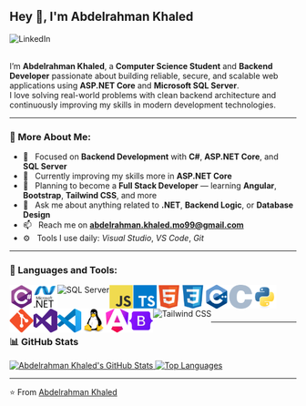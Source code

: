 ## Hey 👋, I'm Abdelrahman Khaled
<a href='https://www.linkedin.com/in/your-linkedin/'><img align='left' alt="LinkedIn" src="https://raw.githubusercontent.com/rahul-jha98/rahul-jha98/561d474902b59c7429ec22bb73e225696c27b202/assets/linkedin.svg" height='18px'/></a>

<br/><br/>

I’m **Abdelrahman Khaled**, a **Computer Science Student** and **Backend Developer** passionate about building reliable, secure, and scalable web applications using **ASP.NET Core** and **Microsoft SQL Server**.  
I love solving real-world problems with clean backend architecture and continuously improving my skills in modern development technologies.  

---

### 🧐 More About Me:

- 💼 &nbsp; Focused on **Backend Development** with **C#**, **ASP.NET Core**, and **SQL Server**  
- 🌱 &nbsp; Currently improving my skills more in **ASP.NET Core**  
- 🚀 &nbsp; Planning to become a **Full Stack Developer** — learning **Angular**, **Bootstrap**, **Tailwind CSS**, and more  
- 💬 &nbsp; Ask me about anything related to **.NET**, **Backend Logic**, or **Database Design**  
- 📫 &nbsp; Reach me on **abdelrahman.khaled.mo99@gmail.com**  
- ⚙️ &nbsp; Tools I use daily: *Visual Studio*, *VS Code*, *Git*  

---

### 🔨 Languages and Tools:

<a href="https://learn.microsoft.com/en-us/dotnet/csharp/" target="_blank"> <img align="left" alt="C#" height="42px" src="https://raw.githubusercontent.com/devicons/devicon/master/icons/csharp/csharp-original.svg"> </a>
<a href="https://dotnet.microsoft.com/en-us/apps/aspnet" target="_blank"> <img align="left" alt=".NET Core" height="42px" src="https://raw.githubusercontent.com/devicons/devicon/master/icons/dot-net/dot-net-original-wordmark.svg"> </a>
<a href="https://www.microsoft.com/en-us/sql-server" target="_blank"> <img align="left" alt="SQL Server" height="42px" src="https://www.svgrepo.com/show/303229/microsoft-sql-server-logo.svg"> </a>
<a href="https://developer.mozilla.org/en-US/docs/Web/JavaScript" target="_blank"> <img align="left" alt="JavaScript" height="42px" src="https://raw.githubusercontent.com/devicons/devicon/master/icons/javascript/javascript-original.svg"> </a>
<a href="https://www.typescriptlang.org/" target="_blank"> <img align="left" alt="TypeScript" height="42px" src="https://raw.githubusercontent.com/devicons/devicon/master/icons/typescript/typescript-original.svg"> </a>
<a href="https://www.w3.org/html/" target="_blank"> <img align="left" alt="HTML5" height="42px" src="https://raw.githubusercontent.com/devicons/devicon/master/icons/html5/html5-original.svg"> </a>
<a href="https://www.w3schools.com/css/" target="_blank"> <img align="left" alt="CSS3" height="42px" src="https://raw.githubusercontent.com/devicons/devicon/master/icons/css3/css3-original.svg"> </a>
<a href="https://isocpp.org/" target="_blank"> <img align="left" alt="C++" height="42px" src="https://raw.githubusercontent.com/devicons/devicon/master/icons/cplusplus/cplusplus-original.svg"> </a>
<a href="https://www.learn-c.org/" target="_blank"> <img align="left" alt="C" height="42px" src="https://raw.githubusercontent.com/devicons/devicon/master/icons/c/c-original.svg"> </a>
<a href="https://www.python.org/" target="_blank"> <img align="left" alt="Python" height="42px" src="https://raw.githubusercontent.com/devicons/devicon/master/icons/python/python-original.svg"> </a>
<a href="https://git-scm.com/" target="_blank"> <img align="left" alt="Git" height="42px" src="https://raw.githubusercontent.com/devicons/devicon/master/icons/git/git-original.svg"> </a>
<a href="https://visualstudio.microsoft.com/" target="_blank"> <img align="left" alt="Visual Studio" height="42px" src="https://raw.githubusercontent.com/devicons/devicon/master/icons/visualstudio/visualstudio-plain.svg"> </a>
<a href="https://code.visualstudio.com/" target="_blank"> <img align="left" alt="VS Code" height="42px" src="https://raw.githubusercontent.com/devicons/devicon/master/icons/vscode/vscode-original.svg"> </a>
<a href="https://www.linux.org/" target="_blank"> <img align="left" alt="Linux" height="42px" src="https://raw.githubusercontent.com/devicons/devicon/master/icons/linux/linux-original.svg"> </a>
<a href="https://angular.io/" target="_blank"> <img align="left" alt="Angular" height="42px" src="https://raw.githubusercontent.com/devicons/devicon/master/icons/angular/angular-original.svg"> </a>
<a href="https://getbootstrap.com/" target="_blank"> <img align="left" alt="Bootstrap" height="42px" src="https://raw.githubusercontent.com/devicons/devicon/master/icons/bootstrap/bootstrap-original.svg"> </a>
<a href="https://tailwindcss.com/" target="_blank"> <img align="left" alt="Tailwind CSS" height="42px" src="https://www.vectorlogo.zone/logos/tailwindcss/tailwindcss-icon.svg"> </a>


<br/><br/><br/>

---

### 📊 GitHub Stats

<a href="https://github.com/abdelra7man-khaled">
  
![Abdelrahman Khaled's GitHub Stats](https://github-readme-stats.vercel.app/api?username=abdelra7man-khaled&show_icons=true&hide_border=true&theme=transparent)
![Top Languages](https://github-readme-stats.vercel.app/api/top-langs/?username=abdelra7man-khaled&layout=compact&hide_border=true&theme=transparent)

</a>

---

⭐️ From [Abdelrahman Khaled](https://github.com/abdelra7man-khaled)
